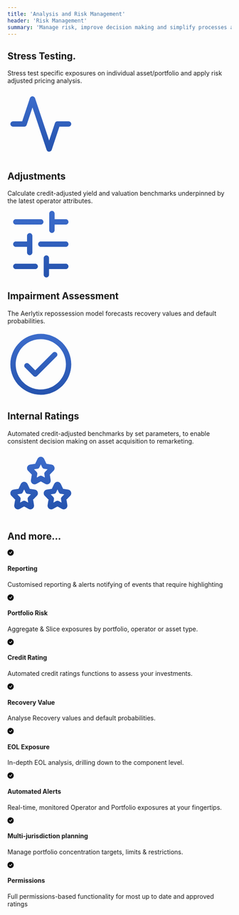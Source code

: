 ```yaml
---
title: 'Analysis and Risk Management'
header: 'Risk Management'
summary: 'Manage risk, improve decision making and simplify processes and controls.'
---
```


<!-- Start marketing section -->
<article class="section__product section__spacing-3">
  <div class="container">
  <div class="row gx-lg-5 featurette">
    <div class="col-md-7">
      <h2 class="h1">Stress Testing.</h2>
      <p class="display-7">Stress test specific exposures on individual asset/portfolio and apply risk adjusted pricing analysis.</p>
    </div>
    <div class="card col-md-5 p-4">
      <svg width="150" height="150" viewBox="0 0 150 150" fill="none" xmlns="http://www.w3.org/2000/svg">
<g clip-path="url(#clip0_359_74)">
<path d="M137.5 75H112.5L93.75 131.25L56.25 18.75L37.5 75H12.5" stroke="url(#paint0_linear_359_74)" stroke-width="12" stroke-linecap="round" stroke-linejoin="round"/>
</g>
<defs>
<linearGradient id="paint0_linear_359_74" x1="75" y1="18.75" x2="75" y2="131.25" gradientUnits="userSpaceOnUse">
<stop stop-color="#3B6BCA"/>
<stop offset="1" stop-color="#2654AF"/>
</linearGradient>
<clipPath id="clip0_359_74">
<rect width="150" height="150" fill="white"/>
</clipPath>
</defs>
</svg>
    </div>
  </div>
  </div>
</article>

<article class="section__product section__spacing-3">
  <div class="container">
  <div class="row gx-lg-5 featurette">
    <div class="col-md-7 order-md-2">
      <h2 class="h1">Adjustments</h2>
      <p class="display-7">Calculate credit-adjusted yield and valuation benchmarks  underpinned by the latest  operator attributes.</p>
    </div>
    <div class="card col-md-5 order-md-1 p-4">
    <svg width="150" height="150" viewBox="0 0 150 150" fill="none" xmlns="http://www.w3.org/2000/svg">
<g clip-path="url(#clip0_359_64)">
<path d="M131.25 131C134.564 131 137.25 128.314 137.25 125C137.25 121.686 134.564 119 131.25 119L131.25 131ZM87.4999 119C84.1862 119 81.4999 121.686 81.4999 125C81.4999 128.314 84.1862 131 87.4999 131L87.4999 119ZM62.5 131C65.8137 131 68.5 128.314 68.5 125C68.5 121.686 65.8137 119 62.5 119L62.5 131ZM18.75 119C15.4363 119 12.75 121.686 12.75 125C12.75 128.314 15.4363 131 18.75 131L18.75 119ZM131.25 81C134.564 81 137.25 78.3137 137.25 75C137.25 71.6863 134.564 69 131.25 69L131.25 81ZM74.9999 69C71.6862 69 68.9999 71.6863 68.9999 75C68.9999 78.3137 71.6862 81 74.9999 81L74.9999 69ZM50 81C53.3137 81 56 78.3137 56 75C56 71.6863 53.3137 69 50 69L50 81ZM18.75 69C15.4363 69 12.75 71.6863 12.75 75C12.75 78.3137 15.4363 81 18.75 81L18.75 69ZM131.25 31C134.564 31 137.25 28.3137 137.25 25C137.25 21.6863 134.564 19 131.25 19L131.25 31ZM99.9999 19C96.6862 19 93.9999 21.6863 93.9999 25C93.9999 28.3137 96.6862 31 99.9999 31L99.9999 19ZM74.9999 31C78.3137 31 80.9999 28.3137 80.9999 25C80.9999 21.6863 78.3137 19 74.9999 19L74.9999 31ZM18.75 19C15.4363 19 12.75 21.6863 12.75 25C12.75 28.3137 15.4363 31 18.75 31L18.75 19ZM81.4999 143.75C81.4999 147.064 84.1862 149.75 87.4999 149.75C90.8136 149.75 93.4999 147.064 93.4999 143.75L81.4999 143.75ZM93.4999 106.25C93.4999 102.936 90.8136 100.25 87.4999 100.25C84.1862 100.25 81.4999 102.936 81.4999 106.25L93.4999 106.25ZM44 93.75C44 97.0638 46.6863 99.75 50 99.75C53.3137 99.75 56 97.0637 56 93.75L44 93.75ZM56 56.25C56 52.9363 53.3137 50.25 50 50.25C46.6863 50.25 44 52.9363 44 56.25L56 56.25ZM93.9999 43.75C93.9999 47.0637 96.6862 49.75 99.9999 49.75C103.314 49.75 106 47.0637 106 43.75L93.9999 43.75ZM106 6.25C106 2.93629 103.314 0.25 99.9999 0.25C96.6862 0.25 93.9999 2.93629 93.9999 6.25L106 6.25ZM131.25 119L87.4999 119L87.4999 131L131.25 131L131.25 119ZM62.5 119L18.75 119L18.75 131L62.5 131L62.5 119ZM131.25 69L74.9999 69L74.9999 81L131.25 81L131.25 69ZM50 69L18.75 69L18.75 81L50 81L50 69ZM131.25 19L99.9999 19L99.9999 31L131.25 31L131.25 19ZM74.9999 19L18.75 19L18.75 31L74.9999 31L74.9999 19ZM93.4999 143.75L93.4999 106.25L81.4999 106.25L81.4999 143.75L93.4999 143.75ZM56 93.75L56 56.25L44 56.25L44 93.75L56 93.75ZM106 43.75L106 6.25L93.9999 6.25L93.9999 43.75L106 43.75Z" fill="url(#paint0_linear_359_64)"/>
</g>
<defs>
<linearGradient id="paint0_linear_359_64" x1="74.9999" y1="6.25" x2="74.9999" y2="143.75" gradientUnits="userSpaceOnUse">
<stop stop-color="#3B6BCA"/>
<stop offset="1" stop-color="#2654AF"/>
</linearGradient>
<clipPath id="clip0_359_64">
<rect width="150" height="150" fill="white" transform="translate(0 150) rotate(-90)"/>
</clipPath>
</defs>
</svg>
    </div>
  </div>
  </div>
</article>

<article class="section__product section__spacing-3">
<div class="container">
  <div class="row gx-lg-5 featurette">
    <div class="col-md-7">
      <h2 class="h1">Impairment Assessment</h2>
      <p class="display-7">The Aerlytix repossession model forecasts recovery values and default probabilities.</p>
    </div>
    <div class="card col-md-5 p-4">
    <svg width="150" height="150" viewBox="0 0 150 150" fill="none" xmlns="http://www.w3.org/2000/svg">
<path d="M47.9926 73.8824C45.6495 71.5392 41.8505 71.5392 39.5074 73.8824C37.1642 76.2255 37.1642 80.0245 39.5074 82.3676L47.9926 73.8824ZM62.5 96.875L58.2574 101.118C60.6005 103.461 64.3995 103.461 66.7426 101.118L62.5 96.875ZM110.493 57.3676C112.836 55.0245 112.836 51.2255 110.493 48.8824C108.149 46.5392 104.351 46.5392 102.007 48.8824L110.493 57.3676ZM39.5074 82.3676L58.2574 101.118L66.7426 92.6324L47.9926 73.8824L39.5074 82.3676ZM66.7426 101.118L110.493 57.3676L102.007 48.8824L58.2574 92.6324L66.7426 101.118ZM75 143.5C112.831 143.5 143.5 112.831 143.5 75H131.5C131.5 106.204 106.204 131.5 75 131.5V143.5ZM143.5 75C143.5 37.1685 112.831 6.5 75 6.5V18.5C106.204 18.5 131.5 43.7959 131.5 75H143.5ZM75 6.5C37.1685 6.5 6.5 37.1685 6.5 75H18.5C18.5 43.7959 43.7959 18.5 75 18.5V6.5ZM6.5 75C6.5 112.831 37.1685 143.5 75 143.5V131.5C43.7959 131.5 18.5 106.204 18.5 75H6.5Z" fill="url(#paint0_linear_359_76)"/>
<defs>
<linearGradient id="paint0_linear_359_76" x1="75" y1="12.5" x2="75" y2="137.5" gradientUnits="userSpaceOnUse">
<stop stop-color="#3B6BCA"/>
<stop offset="1" stop-color="#2654AF"/>
</linearGradient>
</defs>
</svg>
    </div>
  </div>
</div>
</article>

<article class="section__product section__spacing-3">
  <div class="container">
  <div class="row gx-lg-5 featurette">
    <div class="col-md-7 order-md-2">
      <h2 class="h1">Internal Ratings</h2>
      <p class="display-7">Automated credit-adjusted benchmarks by set parameters, to enable consistent  decision making on asset acquisition to remarketing.</p>
    </div>
    <div class="card col-md-5 order-md-1 p-4">
    <svg width="150" height="150" viewBox="0 0 150 150" fill="none" xmlns="http://www.w3.org/2000/svg">
<path d="M28.9684 90.0944L29.8759 96.0253C31.8494 95.7234 33.5435 94.4595 34.3952 92.6538L28.9684 90.0944ZM35.4622 76.3256L30.0355 73.7662L30.0355 73.7662L35.4622 76.3256ZM39.5377 76.3256L44.9645 73.7662L44.9645 73.7662L39.5377 76.3256ZM46.0316 90.0944L40.6048 92.6538C41.4565 94.4595 43.1506 95.7234 45.1241 96.0253L46.0316 90.0944ZM60.5537 92.3162L59.6462 98.2472L59.6465 98.2473L60.5537 92.3162ZM61.8106 96.3737L66.0938 100.575L66.0949 100.574L61.8106 96.3737ZM51.3044 107.084L47.0212 102.882C45.6825 104.247 45.0742 106.168 45.3833 108.054L51.3044 107.084ZM53.7839 122.214L47.8628 123.185L47.8629 123.185L53.7839 122.214ZM50.4863 124.721L47.5932 129.978L47.5935 129.978L50.4863 124.721ZM37.5 117.574L40.3931 112.317C38.5918 111.326 36.4082 111.326 34.6069 112.317L37.5 117.574ZM24.5137 124.721L27.4065 129.978L27.4068 129.978L24.5137 124.721ZM21.2161 122.214L27.1371 123.185L27.1371 123.185L21.2161 122.214ZM23.6956 107.084L29.6166 108.054C29.9258 106.168 29.3175 104.247 27.9788 102.882L23.6956 107.084ZM13.1894 96.3737L8.90538 100.575L8.90618 100.575L13.1894 96.3737ZM14.4463 92.3162L15.3535 98.2473L15.3537 98.2472L14.4463 92.3162ZM103.968 90.0944L104.876 96.0253C106.849 95.7234 108.543 94.4596 109.395 92.654L103.968 90.0944ZM110.463 76.3256L115.889 78.8852L115.89 78.8838L110.463 76.3256ZM114.537 76.3256L109.11 78.8838L109.111 78.8852L114.537 76.3256ZM121.032 90.0944L115.605 92.654C116.457 94.4596 118.151 95.7234 120.124 96.0253L121.032 90.0944ZM135.554 92.3162L134.646 98.2472L134.646 98.2472L135.554 92.3162ZM136.811 96.3737L141.094 100.575L141.095 100.574L136.811 96.3737ZM126.304 107.084L122.021 102.882C120.683 104.247 120.074 106.168 120.383 108.054L126.304 107.084ZM128.784 122.214L122.863 123.185L122.863 123.186L128.784 122.214ZM125.486 124.721L122.593 129.978L122.594 129.978L125.486 124.721ZM112.5 117.574L115.393 112.317C113.592 111.326 111.408 111.326 109.607 112.317L112.5 117.574ZM99.5138 124.721L102.406 129.978L102.407 129.978L99.5138 124.721ZM96.2162 122.214L102.137 123.186L102.137 123.185L96.2162 122.214ZM98.6956 107.084L104.617 108.054C104.926 106.168 104.317 104.247 102.979 102.882L98.6956 107.084ZM88.1894 96.3737L83.9051 100.574L83.9062 100.575L88.1894 96.3737ZM89.4463 92.3162L90.3535 98.2472L90.3537 98.2472L89.4463 92.3162ZM66.4681 33.8447L67.3755 39.7757C69.349 39.4738 71.0431 38.21 71.8948 36.4042L66.4681 33.8447ZM72.9625 20.0757L78.3892 22.6352L78.3898 22.6338L72.9625 20.0757ZM77.0375 20.0757L71.6102 22.6338L71.6108 22.6352L77.0375 20.0757ZM83.5319 33.8447L78.1052 36.4042C78.9569 38.21 80.651 39.4738 82.6245 39.7757L83.5319 33.8447ZM98.0537 36.0662L97.1464 41.9972L97.1465 41.9972L98.0537 36.0662ZM99.3106 40.1235L103.594 44.3252L103.594 44.3248L99.3106 40.1235ZM88.8044 50.8335L84.5212 46.6319C83.1825 47.9965 82.5742 49.9173 82.8833 51.8038L88.8044 50.8335ZM91.2837 65.9644L85.3627 66.9346L85.3629 66.9356L91.2837 65.9644ZM87.9862 68.4712L85.0931 73.7276L85.0938 73.728L87.9862 68.4712ZM75 61.3236L77.8931 56.0672C76.0918 55.0757 73.9082 55.0757 72.1069 56.0672L75 61.3236ZM62.0137 68.4712L64.9065 73.7278L64.9068 73.7277L62.0137 68.4712ZM58.7161 65.9644L64.6371 66.9347L64.6371 66.9346L58.7161 65.9644ZM61.1956 50.8335L67.1166 51.8038C67.4258 49.9174 66.8175 47.9965 65.4788 46.6319L61.1956 50.8335ZM50.6894 40.1235L46.4061 44.3251L46.4062 44.3252L50.6894 40.1235ZM51.9463 36.0662L52.8535 41.9973L52.8536 41.9972L51.9463 36.0662ZM34.3952 92.6538L40.889 78.885L30.0355 73.7662L23.5417 87.5349L34.3952 92.6538ZM40.889 78.8851C39.559 81.705 35.441 81.705 34.111 78.8851L44.9645 73.7662C41.9672 67.4113 33.0328 67.4113 30.0355 73.7662L40.889 78.8851ZM34.111 78.885L40.6048 92.6538L51.4583 87.5349L44.9645 73.7662L34.111 78.885ZM45.1241 96.0253L59.6462 98.2472L61.4611 86.3853L46.939 84.1634L45.1241 96.0253ZM59.6465 98.2473C58.0015 97.9956 56.9887 96.7876 56.6553 95.7114C56.3247 94.6442 56.4935 93.2266 57.5263 92.1731L66.0949 100.574C70.6035 95.9759 68.5258 87.4659 61.4609 86.3852L59.6465 98.2473ZM57.5274 92.172L47.0212 102.882L55.5876 111.285L66.0938 100.575L57.5274 92.172ZM45.3833 108.054L47.8628 123.185L59.7049 121.244L57.2254 106.113L45.3833 108.054ZM47.8629 123.185C47.6452 121.857 48.2248 120.542 49.2487 119.764C50.2974 118.967 51.9392 118.672 53.3791 119.465L47.5935 129.978C54.2004 133.614 60.7287 127.491 59.7049 121.244L47.8629 123.185ZM53.3794 119.465L40.3931 112.317L34.6069 122.83L47.5932 129.978L53.3794 119.465ZM34.6069 112.317L21.6206 119.465L27.4068 129.978L40.3931 122.83L34.6069 112.317ZM21.6208 119.465C23.0608 118.672 24.7026 118.967 25.7513 119.764C26.7752 120.542 27.3548 121.857 27.1371 123.185L15.2951 121.244C14.2713 127.491 20.7996 133.614 27.4065 129.978L21.6208 119.465ZM27.1371 123.185L29.6166 108.054L17.7746 106.113L15.2951 121.244L27.1371 123.185ZM27.9788 102.882L17.4726 92.172L8.90618 100.575L19.4124 111.285L27.9788 102.882ZM17.4734 92.1729C18.5064 93.2263 18.6752 94.6442 18.3445 95.7115C18.0111 96.7877 16.9983 97.9957 15.3535 98.2473L13.5391 86.3852C6.47499 87.4657 4.39552 95.9755 8.90538 100.575L17.4734 92.1729ZM15.3537 98.2472L29.8759 96.0253L28.061 84.1634L13.5389 86.3853L15.3537 98.2472ZM109.395 92.654L115.889 78.8852L105.036 73.766L98.5415 87.5347L109.395 92.654ZM115.89 78.8838C114.56 81.7054 110.44 81.7054 109.11 78.8838L119.965 73.7674C116.969 67.4108 108.031 67.4108 105.035 73.7674L115.89 78.8838ZM109.111 78.8852L115.605 92.654L126.459 87.5347L119.964 73.766L109.111 78.8852ZM120.124 96.0253L134.646 98.2472L136.461 86.3853L121.939 84.1634L120.124 96.0253ZM134.646 98.2472C133.001 97.9956 131.989 96.7874 131.655 95.7114C131.325 94.6443 131.493 93.2266 132.526 92.1731L141.095 100.574C145.603 95.9759 143.526 87.4659 136.461 86.3852L134.646 98.2472ZM132.527 92.172L122.021 102.882L130.588 111.285L141.094 100.575L132.527 92.172ZM120.383 108.054L122.863 123.185L134.705 121.244L132.225 106.113L120.383 108.054ZM122.863 123.186C122.645 121.858 123.225 120.543 124.249 119.764C125.298 118.967 126.939 118.672 128.379 119.464L122.594 129.978C129.2 133.613 135.73 127.492 134.705 121.243L122.863 123.186ZM128.379 119.465L115.393 112.317L109.607 122.83L122.593 129.978L128.379 119.465ZM109.607 112.317L96.6207 119.465L102.407 129.978L115.393 122.83L109.607 112.317ZM96.6213 119.464C98.0607 118.672 99.7022 118.967 100.751 119.764C101.775 120.543 102.355 121.858 102.137 123.186L90.2954 121.243C89.2703 127.492 95.8002 133.613 102.406 129.978L96.6213 119.464ZM102.137 123.185L104.617 108.054L92.7746 106.113L90.2952 121.244L102.137 123.185ZM102.979 102.882L92.4726 92.172L83.9062 100.575L94.4124 111.285L102.979 102.882ZM92.4737 92.1731C93.5066 93.2266 93.6752 94.6443 93.3447 95.7114C93.0114 96.7874 91.9986 97.9956 90.3535 98.2472L88.539 86.3852C81.4743 87.4659 79.3965 95.9759 83.9051 100.574L92.4737 92.1731ZM90.3537 98.2472L104.876 96.0253L103.061 84.1634L88.5388 86.3853L90.3537 98.2472ZM71.8948 36.4042L78.3892 22.6352L67.5358 17.5161L61.0415 31.2851L71.8948 36.4042ZM78.3898 22.6338C77.0599 25.4554 72.9401 25.4554 71.6102 22.6338L82.4648 17.5175C79.4686 11.1608 70.5313 11.1608 67.5352 17.5175L78.3898 22.6338ZM71.6108 22.6352L78.1052 36.4042L88.9585 31.2851L82.4641 17.5161L71.6108 22.6352ZM82.6245 39.7757L97.1464 41.9972L98.9611 30.1352L84.4392 27.9137L82.6245 39.7757ZM97.1465 41.9972C95.5011 41.7456 94.4885 40.5372 94.1553 39.4615C93.8248 38.3946 93.9932 36.9763 95.0271 35.9221L103.594 44.3248C108.105 39.726 106.025 31.2157 98.961 30.1352L97.1465 41.9972ZM95.0274 35.9218L84.5212 46.6319L93.0876 55.0352L103.594 44.3252L95.0274 35.9218ZM82.8833 51.8038L85.3627 66.9346L97.2048 64.9941L94.7254 49.8633L82.8833 51.8038ZM85.3629 66.9356C85.145 65.6076 85.7246 64.2926 86.7488 63.514C87.7977 62.7166 89.4393 62.4225 90.8787 63.2144L85.0938 73.728C91.6998 77.3628 98.2297 71.2424 97.2046 64.9931L85.3629 66.9356ZM90.8794 63.2148L77.8931 56.0672L72.1069 66.58L85.0931 73.7276L90.8794 63.2148ZM72.1069 56.0672L59.1206 63.2148L64.9068 73.7277L77.8931 66.58L72.1069 56.0672ZM59.1208 63.2147C60.5608 62.4222 62.2026 62.7168 63.2513 63.5139C64.2752 64.2923 64.8548 65.6068 64.6371 66.9347L52.7951 64.994C51.7713 71.2413 58.2996 77.3638 64.9065 73.7278L59.1208 63.2147ZM64.6371 66.9346L67.1166 51.8038L55.2746 49.8633L52.7951 64.9941L64.6371 66.9346ZM65.4788 46.6319L54.9726 35.9218L46.4062 44.3252L56.9124 55.0352L65.4788 46.6319ZM54.9726 35.9218C56.0067 36.976 56.1751 38.3945 55.8445 39.4616C55.5112 40.5375 54.4986 41.7456 52.8535 41.9973L51.0391 30.1352C43.976 31.2156 41.8943 39.7257 46.4061 44.3251L54.9726 35.9218ZM52.8536 41.9972L67.3755 39.7757L65.5608 27.9137L51.039 30.1352L52.8536 41.9972Z" fill="url(#paint0_linear_359_79)"/>
<defs>
<linearGradient id="paint0_linear_359_79" x1="75" y1="18.75" x2="75" y2="125" gradientUnits="userSpaceOnUse">
<stop stop-color="#3B6BCA"/>
<stop offset="1" stop-color="#2654AF"/>
</linearGradient>
</defs>
</svg>
    </div>
  </div>
  </div>
</article>
<!-- End marketing section -->

<article class="section__product section__spacing-03 mt-5 mb-5 pt-5">
<div class="container">
<h2>And more...</h2>
<div class="row g-4 py-5 row-cols-1 row-cols-lg-4">
      <div class="feature col">
        <div class="feature-icon feature-icon--success">
          <svg class="icon__check--success" xmlns="http://www.w3.org/2000/svg" width="1em" height="1em" fill="inherit" class="bi bi-check-circle-fill" viewBox="0 0 16 16">
  <path d="M16 8A8 8 0 1 1 0 8a8 8 0 0 1 16 0zm-3.97-3.03a.75.75 0 0 0-1.08.022L7.477 9.417 5.384 7.323a.75.75 0 0 0-1.06 1.06L6.97 11.03a.75.75 0 0 0 1.079-.02l3.992-4.99a.75.75 0 0 0-.01-1.05z"/>
</svg>
        </div>
        <h4>Reporting</h4>
        <p>Customised reporting & alerts notifying of events that require highlighting</p>
      </div>
      <div class="feature col">
        <div class="feature-icon feature-icon--success">
          <svg class="icon__check--success" xmlns="http://www.w3.org/2000/svg" width="1em" height="1em" fill="inherit" class="bi bi-check-circle-fill" viewBox="0 0 16 16">
  <path d="M16 8A8 8 0 1 1 0 8a8 8 0 0 1 16 0zm-3.97-3.03a.75.75 0 0 0-1.08.022L7.477 9.417 5.384 7.323a.75.75 0 0 0-1.06 1.06L6.97 11.03a.75.75 0 0 0 1.079-.02l3.992-4.99a.75.75 0 0 0-.01-1.05z"/>
</svg>
        </div>
        <h4>Portfolio Risk</h4>
        <p>Aggregate & Slice exposures by portfolio, operator or asset type.</p>
      </div>
      <div class="feature col">
        <div class="feature-icon feature-icon--success">
          <svg class="icon__check--success" xmlns="http://www.w3.org/2000/svg" width="1em" height="1em" fill="inherit" class="bi bi-check-circle-fill" viewBox="0 0 16 16">
  <path d="M16 8A8 8 0 1 1 0 8a8 8 0 0 1 16 0zm-3.97-3.03a.75.75 0 0 0-1.08.022L7.477 9.417 5.384 7.323a.75.75 0 0 0-1.06 1.06L6.97 11.03a.75.75 0 0 0 1.079-.02l3.992-4.99a.75.75 0 0 0-.01-1.05z"/>
</svg>
        </div>
        <h4>Credit Rating</h4>
        <p>Automated credit ratings functions to assess your investments.</p>
      </div>
      <div class="feature col">
        <div class="feature-icon feature-icon--success">
          <svg class="icon__check--success" xmlns="http://www.w3.org/2000/svg" width="1em" height="1em" fill="inherit" class="bi bi-check-circle-fill" viewBox="0 0 16 16">
  <path d="M16 8A8 8 0 1 1 0 8a8 8 0 0 1 16 0zm-3.97-3.03a.75.75 0 0 0-1.08.022L7.477 9.417 5.384 7.323a.75.75 0 0 0-1.06 1.06L6.97 11.03a.75.75 0 0 0 1.079-.02l3.992-4.99a.75.75 0 0 0-.01-1.05z"/>
</svg>
        </div>
        <h4>Recovery Value</h4>
        <p>Analyse Recovery values and default probabilities.</p>
      </div>
    <div class="feature col">
        <div class="feature-icon feature-icon--success">
          <svg class="icon__check--success" xmlns="http://www.w3.org/2000/svg" width="1em" height="1em" fill="inherit" class="bi bi-check-circle-fill" viewBox="0 0 16 16">
  <path d="M16 8A8 8 0 1 1 0 8a8 8 0 0 1 16 0zm-3.97-3.03a.75.75 0 0 0-1.08.022L7.477 9.417 5.384 7.323a.75.75 0 0 0-1.06 1.06L6.97 11.03a.75.75 0 0 0 1.079-.02l3.992-4.99a.75.75 0 0 0-.01-1.05z"/>
</svg>
        </div>
        <h4>EOL Exposure</h4>
        <p>In-depth EOL analysis, drilling down to the component level.</p>
      </div>
      <div class="feature col">
        <div class="feature-icon feature-icon--success">
          <svg class="icon__check--success" xmlns="http://www.w3.org/2000/svg" width="1em" height="1em" fill="inherit" class="bi bi-check-circle-fill" viewBox="0 0 16 16">
  <path d="M16 8A8 8 0 1 1 0 8a8 8 0 0 1 16 0zm-3.97-3.03a.75.75 0 0 0-1.08.022L7.477 9.417 5.384 7.323a.75.75 0 0 0-1.06 1.06L6.97 11.03a.75.75 0 0 0 1.079-.02l3.992-4.99a.75.75 0 0 0-.01-1.05z"/>
</svg>
        </div>
        <h4>Automated Alerts</h4>
        <p>Real-time, monitored Operator and Portfolio exposures at your fingertips.</p>
      </div>
      <div class="feature col">
        <div class="feature-icon feature-icon--success">
          <svg class="icon__check--success" xmlns="http://www.w3.org/2000/svg" width="1em" height="1em" fill="inherit" class="bi bi-check-circle-fill" viewBox="0 0 16 16">
  <path d="M16 8A8 8 0 1 1 0 8a8 8 0 0 1 16 0zm-3.97-3.03a.75.75 0 0 0-1.08.022L7.477 9.417 5.384 7.323a.75.75 0 0 0-1.06 1.06L6.97 11.03a.75.75 0 0 0 1.079-.02l3.992-4.99a.75.75 0 0 0-.01-1.05z"/>
</svg>
        </div>
        <h4>Multi-jurisdiction planning</h4>
        <p>Manage portfolio concentration targets, limits & restrictions.</p>
      </div>
      <div class="feature col">
        <div class="feature-icon feature-icon--success">
          <svg class="icon__check--success" xmlns="http://www.w3.org/2000/svg" width="1em" height="1em" fill="inherit" class="bi bi-check-circle-fill" viewBox="0 0 16 16">
  <path d="M16 8A8 8 0 1 1 0 8a8 8 0 0 1 16 0zm-3.97-3.03a.75.75 0 0 0-1.08.022L7.477 9.417 5.384 7.323a.75.75 0 0 0-1.06 1.06L6.97 11.03a.75.75 0 0 0 1.079-.02l3.992-4.99a.75.75 0 0 0-.01-1.05z"/>
</svg>
        </div>
        <h4>Permissions</h4>
        <p>Full permissions-based functionality for most up to date and approved ratings</p>
      </div>
    </div>
</div>
</article>
